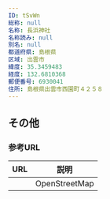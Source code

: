 ```yaml
---
ID: tSvWn
総称: null
名称: 長浜神社
名称読み: null
別名: null
都道府県: 島根県
区域: 出雲市
緯度: 35.3459483
経度: 132.6810368
郵便番号: 6930041
住所: 島根県出雲市西園町４２５８
---
```


## その他

### 参考URL

| URL | 説明          |
| --- | ------------- |
|     | OpenStreetMap |

